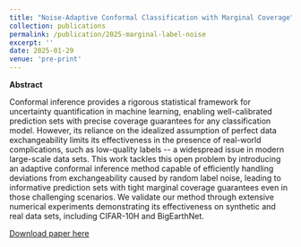 ```yaml
---
title: "Noise-Adaptive Conformal Classification with Marginal Coverage"
collection: publications
permalink: /publication/2025-marginal-label-noise
excerpt: ''
date: 2025-01-29
venue: 'pre-print'
---
```


**Abstract**

Conformal inference provides a rigorous statistical framework for uncertainty quantification in machine learning, enabling well-calibrated prediction sets with precise coverage guarantees for any classification model. However, its reliance on the idealized assumption of perfect data exchangeability limits its effectiveness in the presence of real-world complications, such as low-quality labels -- a widespread issue in modern large-scale data sets. This work tackles this open problem by introducing an adaptive conformal inference method capable of efficiently handling deviations from exchangeability caused by random label noise, leading to informative prediction sets with tight marginal coverage guarantees even in those challenging scenarios. We validate our method through extensive numerical experiments demonstrating its effectiveness on synthetic and real data sets, including CIFAR-10H and BigEarthNet. 


[Download paper here](https://arxiv.org/pdf/2501.18060.pdf)